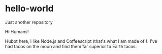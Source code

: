 # hello-world
Just another repository

Hi Humans!

Hubot here, I like Node.js and Coffeescript (that's what I am made of!).
I've had tacos on the moon and find them far superior to Earth tacos.
